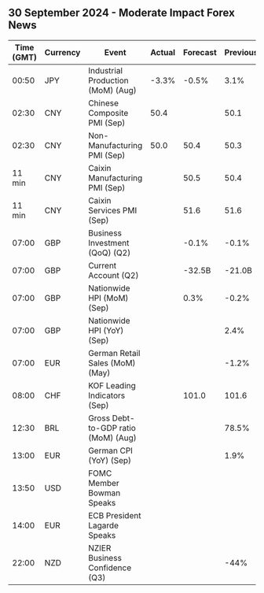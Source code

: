 ## 30 September 2024 - Moderate Impact Forex News

| Time (GMT) | Currency | Event | Actual | Forecast | Previous |
|------|----------|-------|--------|----------|----------|
| 00:50 | JPY | Industrial Production (MoM) (Aug) | -3.3% | -0.5% | 3.1% |
| 02:30 | CNY | Chinese Composite PMI (Sep) | 50.4 |  | 50.1 |
| 02:30 | CNY | Non-Manufacturing PMI (Sep) | 50.0 | 50.4 | 50.3 |
| 11 min | CNY | Caixin Manufacturing PMI (Sep) |  | 50.5 | 50.4 |
| 11 min | CNY | Caixin Services PMI (Sep) |  | 51.6 | 51.6 |
| 07:00 | GBP | Business Investment (QoQ) (Q2) |  | -0.1% | -0.1% |
| 07:00 | GBP | Current Account (Q2) |  | -32.5B | -21.0B |
| 07:00 | GBP | Nationwide HPI (MoM) (Sep) |  | 0.3% | -0.2% |
| 07:00 | GBP | Nationwide HPI (YoY) (Sep) |  |  | 2.4% |
| 07:00 | EUR | German Retail Sales (MoM) (May) |  |  | -1.2% |
| 08:00 | CHF | KOF Leading Indicators (Sep) |  | 101.0 | 101.6 |
| 12:30 | BRL | Gross Debt-to-GDP ratio (MoM) (Aug) |  |  | 78.5% |
| 13:00 | EUR | German CPI (YoY) (Sep) |  |  | 1.9% |
| 13:50 | USD | FOMC Member Bowman Speaks |  |  |  |
| 14:00 | EUR | ECB President Lagarde Speaks |  |  |  |
| 22:00 | NZD | NZIER Business Confidence (Q3) |  |  | -44% |
